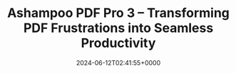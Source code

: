 ---
title: "Ashampoo PDF Pro 3 – Transforming PDF Frustrations into Seamless Productivity"
description: "Discover the power of effortless PDF management with Ashampoo PDF Pro 3. Streamline editing, convert formats, and experience the comfort of Dark Mode in this intuitive, feature-rich tool."
image: "images/post/2024/06/image-13.png"
date: "2024-06-12T02:41:55+0000"
categories: ["Reviews"]
tags: ["Ashampoo", "Ashampoo PDF Pro 3", "PDF"]
type: "regular" # available types: [featured/regular]
draft: false
sitemapExclude: false
---